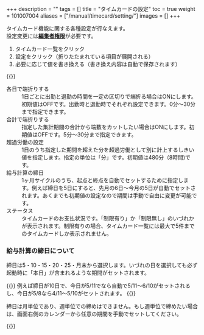 +++
description = ""
tags = []
title = "タイムカードの設定"
toc = true
weight = 101007004
aliases = ["/manual/timecard/setting/"]
images = []
+++

タイムカード機能に関する各種設定が行なえます。  
設定変更には[**編集者権限**](/docs/manual/initial-setting/staff/_about/)が必要です。

1. タイムカード一覧をクリック
1. 設定をクリック（折りたたまれている項目が展開される）
1. 必要に応じて値を書き換える（書き換え内容は自動で保存されます）

{{<appscreen filename="setting" title="タイムカード機能の設定項目。折りたたまれているためクリックして展開します">}}

<dl class="basic">
  <dt>各日で端折りする</dt>
  <dd>1日ごとに出勤と退勤の時間を一定の区切りで端折る場合はONにします。初期値はOFFです。出勤時と退勤時でそれぞれ設定できます。0分〜30分まで指定できます。</dd>
  <dt>合計で端折りする</dt>
  <dd>指定した集計期間の合計から端数をカットしたい場合はONにします。初期値はOFFです。5分〜30分まで指定できます。</dd>
  <dt>超過労働の設定</dt>
  <dd>1日のうち指定した期間を超えた分を超過労働として別に計上するしきい値を指定します。指定の単位は「分」です。初期値は480分（8時間)です。</dd>
  <dt>給与計算の締日</dt>
  <dd>1ヶ月サイクルのうち、起点と終点を自動でセットするために指定します。例えば締日を5日にすると、先月の6日〜今月の5日が自動でセットされます。あくまでも初期値の設定なので期間は手動で自由に変更が可能です。</dd>
  <dt>ステータス</dt>
  <dd>タイムカードのお支払状況です。「制限有り」か「制限無し」のいづれかが表示されます。制限有りの場合、タイムカード一覧には最大で5件までのタイムカードしか表示されません。</dd>
</dl>


### 給与計算の締日について

締日は5・10・15・20・25・月末から選択します。いづれの日を選択しても必ず起動時に「本日」が含まれるような期間がセットされます。  

{{<alice pos="left" icon="default">}}
例えば締日が10日で、今日が5/11でなら自動で5/11〜6/10がセットされるし、今日が5/8なら4/11〜5/10がセットされます。
{{</alice>}}

締日は月単位であり、週単位での締めはできません。もし週単位で締めたい場合は、画面右側のカレンダーから任意の期間を手動でセットしてください。

{{<appscreen filename="date-picker" title="週単位でタイムカードを集計する際は期間をカレンダーから手動で切り替えます">}}
